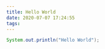 ```yaml
---
title: Hello World
date: 2020-07-07 17:24:55
tags:
---
```

```java
System.out.println("Hello World");
```